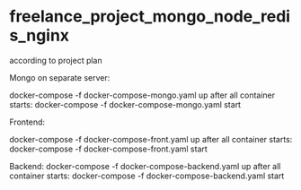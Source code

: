 # freelance_project_mongo_node_redis_nginx
according to project plan

Mongo on separate server:

docker-compose -f docker-compose-mongo.yaml up 
after all container starts:
docker-compose -f docker-compose-mongo.yaml start


Frontend:

docker-compose -f docker-compose-front.yaml up 
after all container starts:
docker-compose -f docker-compose-front.yaml start


Backend:
docker-compose -f docker-compose-backend.yaml up 
after all container starts:
docker-compose -f docker-compose-backend.yaml start
